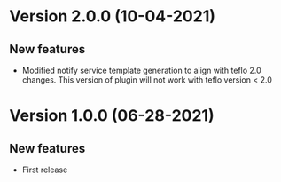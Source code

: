 # Version 2.0.0 (10-04-2021)

## New features
* Modified notify service template generation to align with teflo 2.0 changes. 
  This version of plugin will not work with teflo version < 2.0

# Version 1.0.0 (06-28-2021)

## New features
* First release

